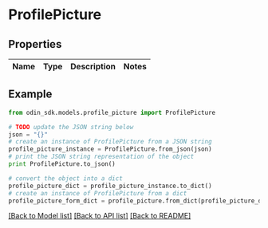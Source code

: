 # ProfilePicture


## Properties

Name | Type | Description | Notes
------------ | ------------- | ------------- | -------------

## Example

```python
from odin_sdk.models.profile_picture import ProfilePicture

# TODO update the JSON string below
json = "{}"
# create an instance of ProfilePicture from a JSON string
profile_picture_instance = ProfilePicture.from_json(json)
# print the JSON string representation of the object
print ProfilePicture.to_json()

# convert the object into a dict
profile_picture_dict = profile_picture_instance.to_dict()
# create an instance of ProfilePicture from a dict
profile_picture_form_dict = profile_picture.from_dict(profile_picture_dict)
```
[[Back to Model list]](../README.md#documentation-for-models) [[Back to API list]](../README.md#documentation-for-api-endpoints) [[Back to README]](../README.md)


